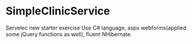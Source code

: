 # SimpleClinicService
Servelec new starter exercise
Use C# language, aspx webforms(applied some jQuery functions as well), fluent NHibernate.
